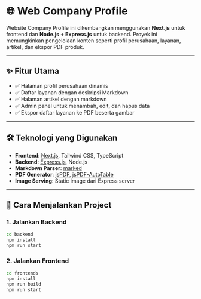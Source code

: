 # 🌐 Web Company Profile

Website Company Profile ini dikembangkan menggunakan **Next.js** untuk frontend dan **Node.js + Express.js** untuk backend. Proyek ini memungkinkan pengelolaan konten seperti profil perusahaan, layanan, artikel, dan ekspor PDF produk.

---

## ✨ Fitur Utama

- ✅ Halaman profil perusahaan dinamis
- ✅ Daftar layanan dengan deskripsi Markdown
- ✅ Halaman artikel dengan markdown 
- ✅ Admin panel untuk menambah, edit, dan hapus data
- ✅ Ekspor daftar layanan ke PDF beserta gambar

---

## 🛠️ Teknologi yang Digunakan

- **Frontend**: [Next.js](https://nextjs.org/), Tailwind CSS, TypeScript
- **Backend**: [Express.js](https://expressjs.com/), Node.js
- **Markdown Parser**: [marked](https://github.com/markedjs/marked)
- **PDF Generator**: [jsPDF](https://github.com/parallax/jsPDF), [jsPDF-AutoTable](https://github.com/simonbengtsson/jsPDF-AutoTable)
- **Image Serving**: Static image dari Express server

---

## 🚀 Cara Menjalankan Project

### 1. Jalankan Backend

```bash
cd backend
npm install
npm run start
```
### 2. Jalankan Frontend

```bash
cd frontends
npm install
npm run build
npm run start
```

